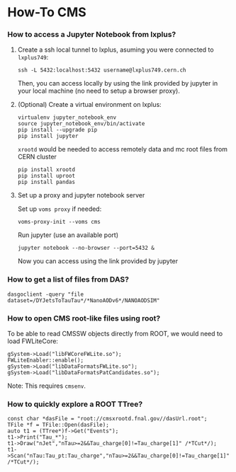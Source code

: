 # How-To CMS



### How to access a Jupyter Notebook from lxplus?

1. Create a ssh local tunnel to lxplus, asuming you were connected to `lxplus749`:

   ```
   ssh -L 5432:localhost:5432 username@lxplus749.cern.ch
   ```

   Then, you can access locally by using the link provided by jupyter in your local
   machine (no need to setup a browser proxy).


2. (Optional) Create a virtual environment on lxplus:

   ```
   virtualenv jupyter_notebook_env
   source jupyter_notebook_env/bin/activate
   pip install --upgrade pip
   pip install jupyter
   ```

   `xrootd` would be needed to access remotely data and mc root files
   from CERN cluster

   ```
   pip install xrootd
   pip install uproot
   pip install pandas
   ```

3. Set up a proxy and jupyter notebook server

   Set up `voms proxy` if needed:

   ```
   voms-proxy-init --voms cms
   ```

   Run jupyter (use an available port)

   ```
   jupyter notebook --no-browser --port=5432 &
   ```

   Now you can access using the link provided by jupyter

### How to get a list of files from DAS?

```
dasgoclient -query "file dataset=/DYJetsToTauTau*/*NanoAODv6*/NANOAODSIM"
```

### How to open CMS root-like files using root?

To be able to read CMSSW objects directly from ROOT, we would need
to load FWLiteCore:

```
gSystem->Load("libFWCoreFWLite.so");
FWLiteEnabler::enable();
gSystem->Load("libDataFormatsFWLite.so");
gSystem->Load("libDataFormatsPatCandidates.so");
```

Note: This requires `cmsenv`.

### How to quickly explore a ROOT TTree?

```
const char *dasFile = "root://cmsxrootd.fnal.gov//dasUrl.root";
TFile *f = TFile::Open(dasFile);
auto t1 = (TTree*)f->Get("Events");
t1->Print("Tau_*");
t1->Draw("nJet","nTau>=2&&Tau_charge[0]!=Tau_charge[1]" /*TCut*/);
t1->Scan("nTau:Tau_pt:Tau_charge","nTau>=2&&Tau_charge[0]!=Tau_charge[1]" /*TCut*/);
```
